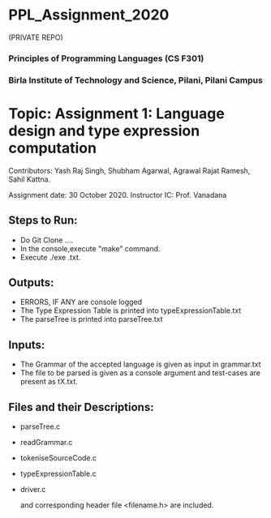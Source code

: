# PPL_Assignment_2020
(PRIVATE REPO)

### Principles of Programming Languages (CS F301)

### Birla Institute of Technology and Science, Pilani, Pilani Campus

# Topic: Assignment 1: Language design and type expression computation
Contributors: Yash Raj Singh, Shubham Agarwal, Agrawal Rajat Ramesh, Sahil Kattna.

Assignment  date: 30 October 2020.
Instructor IC: Prof. Vanadana

## Steps to Run:
- Do Git Clone ....
- In the console,execute "make" command.
- Execute ./exe <filename>.txt.
  
## Outputs:
  - ERRORS, IF ANY are console logged
  - The Type Expression Table is printed into typeExpressionTable.txt
  - The parseTree is printed into parseTree.txt
## Inputs: 
- The Grammar of the accepted language is given as input in grammar.txt
- The file to be parsed is given as a console argument and test-cases are present as tX.txt.

## Files and their Descriptions:
- parseTree.c
- readGrammar.c
- tokeniseSourceCode.c
- typeExpressionTable.c
- driver.c
        
  and corresponding header file <filename.h> are included.
          
